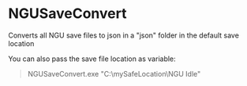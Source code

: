 # NGUSaveConvert
 Converts all NGU save files to json in a "json" folder in the default save location
 
 You can also pass the save file location as variable:
  > NGUSaveConvert.exe "C:\mySafeLocation\NGU Idle"
